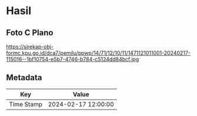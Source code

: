 # Hasil

## Foto C Plano

https://sirekap-obj-formc.kpu.go.id/dca7/pemilu/ppwp/14/71/12/10/11/1471121011001-20240217-115016--1bf10754-e5b7-4746-b784-c5124dd84bcf.jpg


## Metadata

| Key        | Value               |
| ---------- | ------------------- |
| Time Stamp | 2024-02-17 12:00:00 |



